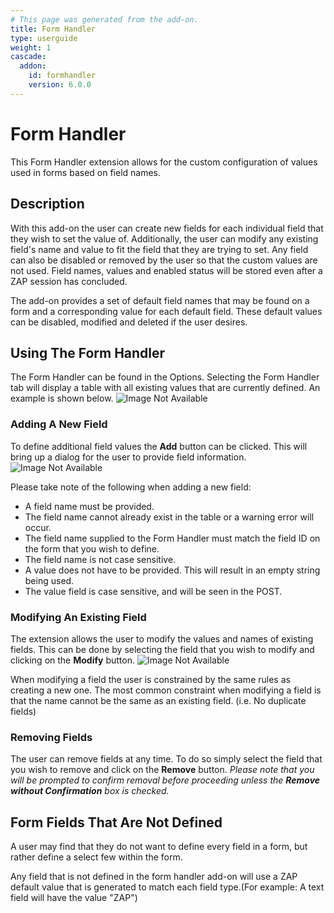 ```yaml
---
# This page was generated from the add-on.
title: Form Handler
type: userguide
weight: 1
cascade:
  addon:
    id: formhandler
    version: 6.0.0
---
```


# Form Handler

This Form Handler extension allows for the custom configuration of values used in forms based on field names.

## Description

With this add-on the user can create new fields for each individual field that they wish to set the
value of. Additionally, the user can modify any existing field's name and value to fit the field that
they are trying to set. Any field can also be disabled or removed by the user so that the custom values
are not used. Field names, values and enabled status will be stored even after a ZAP session has
concluded.

The add-on provides a set of default field names that may be found on a form and a corresponding
value for each default field. These default values can be disabled, modified and deleted if the
user desires.

## Using The Form Handler

The Form Handler can be found in the Options. Selecting the Form Handler tab will display a table
with all existing values that are currently defined. An example is shown below.
![Image Not Available](/docs/desktop/addons/form-handler/images/formHandlerTable.PNG)

### Adding A New Field

To define additional field values the **Add** button can be clicked. This will bring up a dialog
for the user to provide field information.
![Image Not Available](/docs/desktop/addons/form-handler/images/formHandlerAddDialog.PNG)

Please take note of the following when adding a new field:

* A field name must be provided.
* The field name cannot already exist in the table or a warning error will occur.
* The field name supplied to the Form Handler must match the field ID on the form that you wish to define.
* The field name is not case sensitive.
* A value does not have to be provided. This will result in an empty string being used.
* The value field is case sensitive, and will be seen in the POST.


### Modifying An Existing Field

The extension allows the user to modify the values and names of existing fields. This can be done
by selecting the field that you wish to modify and clicking on the **Modify** button.
![Image Not Available](/docs/desktop/addons/form-handler/images/formHandlerModDialog.PNG)

When modifying a field the user is constrained by the same rules as creating a new one. The most
common constraint when modifying a field is that the name cannot be the same as an existing field.
(i.e. No duplicate fields)

### Removing Fields

The user can remove fields at any time. To do so simply select the field that you wish to remove and
click on the **Remove** button. *Please note that you will be prompted to confirm removal before
proceeding unless the **Remove without Confirmation** box is checked.*

## Form Fields That Are Not Defined

A user may find that they do not want to define every field in a form, but rather define a select few within
the form.

Any field that is not defined in the form handler add-on will use a ZAP default value that is generated to match
each field type.(For example: A text field will have the value "ZAP")
